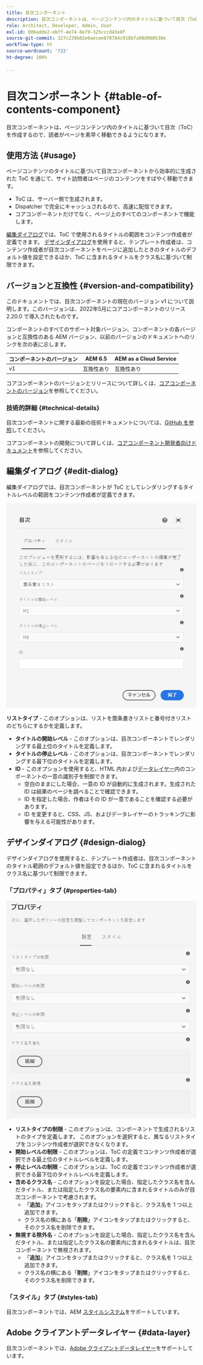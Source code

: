 ```yaml
---
title: 目次コンポーネント
description: 目次コンポーネントは、ページコンテンツ内のタイトルに基づいて目次（ToC）を作成するので、読者がページを素早く移動できるようになります。
role: Architect, Developer, Admin, User
exl-id: 006adde2-ebff-4e74-8e79-325cccd43e8f
source-git-commit: 327c239b02e0aecee878784c918bfa98d960530e
workflow-type: ht
source-wordcount: '722'
ht-degree: 100%

---
```


# 目次コンポーネント {#table-of-contents-component}

目次コンポーネントは、ページコンテンツ内のタイトルに基づいて目次（ToC）を作成するので、読者がページを素早く移動できるようになります。

## 使用方法 {#usage}

ページコンテンツのタイトルに基づいて目次コンポーネントから効率的に生成された ToC を通じて、サイト訪問者はページのコンテンツをすばやく移動できます。

* ToC は、サーバー側で生成されます。
* Dispatcher で完全にキャッシュされるので、高速に配信できます。
* コアコンポーネントだけでなく、ページ上のすべてのコンポーネントで機能します。

[編集ダイアログ](#edit-dialog)では、ToC で使用されるタイトルの範囲をコンテンツ作成者が定義できます。 [デザインダイアログ](#design-dialog)を使用すると、テンプレート作成者は、コンテンツ作成者が目次コンポーネントをページに追加したときのタイトルのデフォルト値を設定できるほか、ToC に含まれるタイトルをクラス名に基づいて制限できます。

## バージョンと互換性 {#version-and-compatibility}

このドキュメントでは、目次コンポーネントの現在のバージョン v1 について説明します。このバージョンは、2022年5月にコアコンポーネントのリリース 2.20.0 で導入されたものです。

コンポーネントのすべてのサポート対象バージョン、コンポーネントの各バージョンと互換性のある AEM バージョン、以前のバージョンのドキュメントへのリンクを次の表に示します。

| コンポーネントのバージョン | AEM 6.5 | AEM as a Cloud Service |
|---|---|---|
| v1 | 互換性あり | 互換性あり |

コアコンポーネントのバージョンとリリースについて詳しくは、[コアコンポーネントのバージョン](/help/versions.md)を参照してください。

### 技術的詳細 {#technical-details}

目次コンポーネントに関する最新の技術ドキュメントについては、[GitHub を参照](https://adobe.com/go/aem_cmp_tech_tableofcontents_v1)してください。

コアコンポーネントの開発について詳しくは、[コアコンポーネント開発者向けドキュメント](/help/developing/overview.md)を参照してください。

## 編集ダイアログ {#edit-dialog}

編集ダイアログでは、目次コンポーネントが ToC としてレンダリングするタイトルレベルの範囲をコンテンツ作成者が定義できます。

![目次コンポーネントの編集ダイアログ](/help/assets/tableofcontents-edit.png)

**リストタイプ** - このオプションは、リストを箇条書きリストと番号付きリストのどちらにするかを定義します。
* **タイトルの開始レベル** - このオプションは、目次コンポーネントでレンダリングする最上位のタイトルを定義します。
* **タイトルの停止レベル** - このオプションは、目次コンポーネントでレンダリングする最下位のタイトルを定義します。
* **ID** - このオプションを使用すると、HTML 内および[データレイヤー](/help/developing/data-layer/overview.md)内のコンポーネントの一意の識別子を制御できます。
   * 空白のままにした場合、一意の ID が自動的に生成されます。生成された ID は結果のページを調べることで確認できます。
   * ID を指定した場合、作者はその ID が一意であることを確認する必要があります。
   * ID を変更すると、CSS、JS、およびデータレイヤーのトラッキングに影響を与える可能性があります。

## デザインダイアログ {#design-dialog}

デザインダイアログを使用すると、テンプレート作成者は、目次コンポーネントのタイトル範囲のデフォルト値を設定できるほか、ToC に含まれるタイトルをクラス名に基づいて制限できます。

### 「プロパティ」タブ {#properties-tab}

![クイック検索コンポーネントのデザインダイアログ](/help/assets/tableofcontents-design.png)

* **リストタイプの制限** - このオプションは、コンポーネントで生成されるリストのタイプを定義します。 このオプションを選択すると、異なるリストタイプをコンテンツ作成者が選択できなくなります。
* **開始レベルの制限** - このオプションは、ToC の定義でコンテンツ作成者が選択できる最上位のタイトルレベルを定義します。
* **停止レベルの制限** - このオプションは、ToC の定義でコンテンツ作成者が選択できる最下位のタイトルレベルを定義します。
* **含めるクラス名** - このオプションを設定した場合、指定したクラス名を含んだタイトル、または指定したクラス名の要素内に含まれるタイトルのみが目次コンポーネントで考慮されます。
   * 「**追加**」アイコンをタップまたはクリックすると、クラス名を 1 つ以上追加できます。
   * クラス名の横にある「**削除**」アイコンをタップまたはクリックすると、そのクラス名を削除できます。
* **無視する除外名** - このオプションを設定した場合、指定したクラス名を含んだタイトル、または指定したクラス名の要素内に含まれるタイトルは、目次コンポーネントで無視されます。
   * 「**追加**」アイコンをタップまたはクリックすると、クラス名を 1 つ以上追加できます。
   * クラス名の横にある「**削除**」アイコンをタップまたはクリックすると、そのクラス名を削除できます。

### 「スタイル」タブ {#styles-tab}

目次コンポーネントでは、AEM [スタイルシステム](/help/get-started/authoring.md#component-styling)をサポートしています。

## Adobe クライアントデータレイヤー {#data-layer}

目次コンポーネントでは、[Adobe クライアントデータレイヤー](/help/developing/data-layer/overview.md)をサポートしています。
